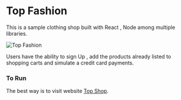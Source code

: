 # Top Fashion
This is a sample clothing shop built  with  React , Node  among multiple libraries. 

![Top Fashion](https://user-images.githubusercontent.com/33573587/75645814-c65cd100-5c1d-11ea-8972-6f2f65be8ec4.png)

Users have the ability to sign Up , add the products already listed to shopping carts and simulate a credit card payments.


### To Run
The best way is to visit  website  [Top Shop](https://top-fashion.herokuapp.com/).
